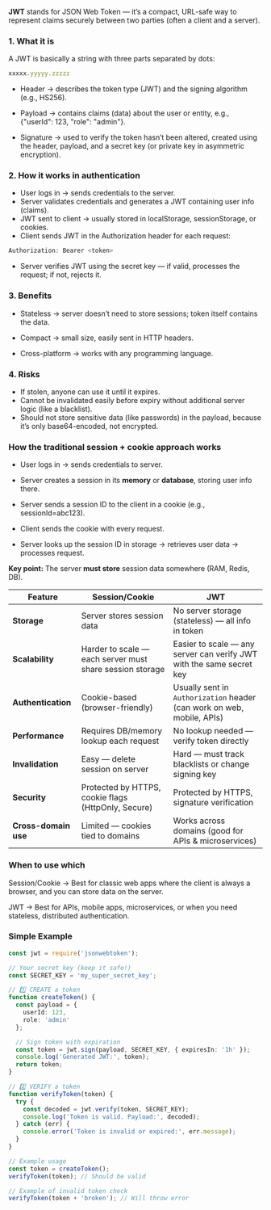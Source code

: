 **JWT** stands for JSON Web Token — it’s a compact, URL-safe way to represent claims securely between two parties (often a client and a server).

### 1. What it is
A JWT is basically a string with three parts separated by dots:

```ts
xxxxx.yyyyy.zzzzz
```

- Header → describes the token type (JWT) and the signing algorithm (e.g., HS256).

- Payload → contains claims (data) about the user or entity, e.g., {"userId": 123, "role": "admin"}.

- Signature → used to verify the token hasn’t been altered, created using the header, payload, and a secret key (or private key in asymmetric encryption).

### 2. How it works in authentication
- User logs in → sends credentials to the server.
- Server validates credentials and generates a JWT containing user info (claims).
- JWT sent to client → usually stored in localStorage, sessionStorage, or cookies.
- Client sends JWT in the Authorization header for each request:

```ts
Authorization: Bearer <token>
```
- Server verifies JWT using the secret key — if valid, processes the request; if not, rejects it.

### 3. Benefits
- Stateless → server doesn’t need to store sessions; token itself contains the data.

- Compact → small size, easily sent in HTTP headers.

- Cross-platform → works with any programming language.

### 4. Risks
- If stolen, anyone can use it until it expires.
- Cannot be invalidated easily before expiry without additional server logic (like a blacklist).
- Should not store sensitive data (like passwords) in the payload, because it’s only base64-encoded, not encrypted.

### How the traditional session + cookie approach works
- User logs in → sends credentials to server.

- Server creates a session in its **memory** or **database**, storing user info there.
- Server sends a session ID to the client in a cookie (e.g., sessionId=abc123).
- Client sends the cookie with every request.
- Server looks up the session ID in storage → retrieves user data → processes request.

**Key point:** The server **must store** session data somewhere (RAM, Redis, DB).

| Feature              | Session/Cookie                                           | JWT                                                                    |
| -------------------- | -------------------------------------------------------- | ---------------------------------------------------------------------- |
| **Storage**          | Server stores session data                               | No server storage (stateless) — all info in token                      |
| **Scalability**      | Harder to scale — each server must share session storage | Easier to scale — any server can verify JWT with the same secret key   |
| **Authentication**   | Cookie-based (browser-friendly)                          | Usually sent in `Authorization` header (can work on web, mobile, APIs) |
| **Performance**      | Requires DB/memory lookup each request                   | No lookup needed — verify token directly                               |
| **Invalidation**     | Easy — delete session on server                          | Hard — must track blacklists or change signing key                     |
| **Security**         | Protected by HTTPS, cookie flags (HttpOnly, Secure)      | Protected by HTTPS, signature verification                             |
| **Cross-domain use** | Limited — cookies tied to domains                        | Works across domains (good for APIs & microservices)                   |


### When to use which
Session/Cookie → Best for classic web apps where the client is always a browser, and you can store data on the server.

JWT → Best for APIs, mobile apps, microservices, or when you need stateless, distributed authentication.

### Simple Example
```ts
const jwt = require('jsonwebtoken');

// Your secret key (keep it safe!)
const SECRET_KEY = 'my_super_secret_key';

// 1️⃣ CREATE a token
function createToken() {
  const payload = {
    userId: 123,
    role: 'admin'
  };

  // Sign token with expiration
  const token = jwt.sign(payload, SECRET_KEY, { expiresIn: '1h' });
  console.log('Generated JWT:', token);
  return token;
}

// 2️⃣ VERIFY a token
function verifyToken(token) {
  try {
    const decoded = jwt.verify(token, SECRET_KEY);
    console.log('Token is valid. Payload:', decoded);
  } catch (err) {
    console.error('Token is invalid or expired:', err.message);
  }
}

// Example usage
const token = createToken();
verifyToken(token); // Should be valid

// Example of invalid token check
verifyToken(token + 'broken'); // Will throw error

```

